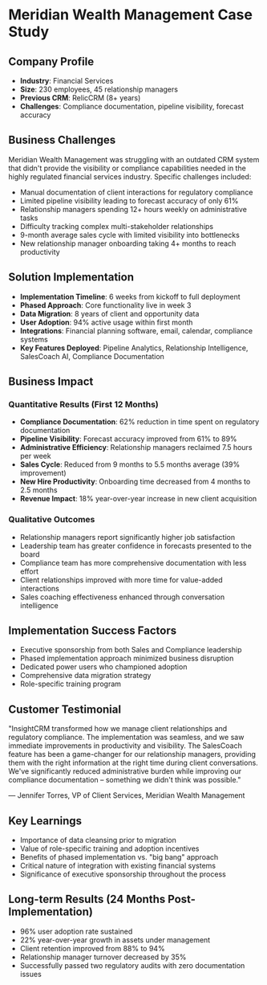 # Meridian Wealth Management Case Study

## Company Profile
- **Industry**: Financial Services
- **Size**: 230 employees, 45 relationship managers
- **Previous CRM**: RelicCRM (8+ years)
- **Challenges**: Compliance documentation, pipeline visibility, forecast accuracy

## Business Challenges
Meridian Wealth Management was struggling with an outdated CRM system that didn't provide the visibility or compliance capabilities needed in the highly regulated financial services industry. Specific challenges included:

- Manual documentation of client interactions for regulatory compliance
- Limited pipeline visibility leading to forecast accuracy of only 61%
- Relationship managers spending 12+ hours weekly on administrative tasks
- Difficulty tracking complex multi-stakeholder relationships
- 9-month average sales cycle with limited visibility into bottlenecks
- New relationship manager onboarding taking 4+ months to reach productivity

## Solution Implementation
- **Implementation Timeline**: 6 weeks from kickoff to full deployment
- **Phased Approach**: Core functionality live in week 3
- **Data Migration**: 8 years of client and opportunity data
- **User Adoption**: 94% active usage within first month
- **Integrations**: Financial planning software, email, calendar, compliance systems
- **Key Features Deployed**: Pipeline Analytics, Relationship Intelligence, SalesCoach AI, Compliance Documentation

## Business Impact

### Quantitative Results (First 12 Months)
- **Compliance Documentation**: 62% reduction in time spent on regulatory documentation
- **Pipeline Visibility**: Forecast accuracy improved from 61% to 89%
- **Administrative Efficiency**: Relationship managers reclaimed 7.5 hours per week
- **Sales Cycle**: Reduced from 9 months to 5.5 months average (39% improvement)
- **New Hire Productivity**: Onboarding time decreased from 4 months to 2.5 months
- **Revenue Impact**: 18% year-over-year increase in new client acquisition

### Qualitative Outcomes
- Relationship managers report significantly higher job satisfaction
- Leadership team has greater confidence in forecasts presented to the board
- Compliance team has more comprehensive documentation with less effort
- Client relationships improved with more time for value-added interactions
- Sales coaching effectiveness enhanced through conversation intelligence

## Implementation Success Factors
- Executive sponsorship from both Sales and Compliance leadership
- Phased implementation approach minimized business disruption
- Dedicated power users who championed adoption
- Comprehensive data migration strategy
- Role-specific training program

## Customer Testimonial
"InsightCRM transformed how we manage client relationships and regulatory compliance. The implementation was seamless, and we saw immediate improvements in productivity and visibility. The SalesCoach feature has been a game-changer for our relationship managers, providing them with the right information at the right time during client conversations. We've significantly reduced administrative burden while improving our compliance documentation – something we didn't think was possible."

— Jennifer Torres, VP of Client Services, Meridian Wealth Management

## Key Learnings
- Importance of data cleansing prior to migration
- Value of role-specific training and adoption incentives
- Benefits of phased implementation vs. "big bang" approach
- Critical nature of integration with existing financial systems
- Significance of executive sponsorship throughout the process

## Long-term Results (24 Months Post-Implementation)
- 96% user adoption rate sustained
- 22% year-over-year growth in assets under management
- Client retention improved from 88% to 94%
- Relationship manager turnover decreased by 35%
- Successfully passed two regulatory audits with zero documentation issues
